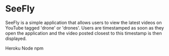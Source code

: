 # SeeFly
SeeFly is a simple application that allows users to view the latest videos on YouTube tagged 'drone' or 'drones'. Users are timestamped as soon as they open the application and the video posted closest to this timestamp is then displayed.

Heroku
Node
npm
